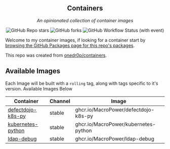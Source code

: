 <!---
NOTE: AUTO-GENERATED FILE
to edit this file, instead edit its template at: ./github/scripts/templates/README.md.j2
-->
<div align="center">


## Containers

_An opinionated collection of container images_

</div>

<div align="center">

![GitHub Repo stars](https://img.shields.io/github/stars/MacroPower/containers?style=for-the-badge)
![GitHub forks](https://img.shields.io/github/forks/MacroPower/containers?style=for-the-badge)
![GitHub Workflow Status (with event)](https://img.shields.io/github/actions/workflow/status/MacroPower/containers/release-scheduled.yaml?style=for-the-badge&label=Scheduled%20Release)

</div>

Welcome to my container images, if looking for a container start by [browsing the GitHub Packages page for this repo's packages](https://github.com/MacroPower?tab=packages&repo_name=containers).

This repo was created from [onedr0p/containers](https://github.com/onedr0p/containers).

## Available Images

Each Image will be built with a `rolling` tag, along with tags specific to it's version. Available Images Below

Container | Channel | Image
--- | --- | ---
[defectdojo-k8s-py](https://github.com/MacroPower/containers/pkgs/container/defectdojo-k8s-py) | stable | ghcr.io/MacroPower/defectdojo-k8s-py
[kubernetes-python](https://github.com/MacroPower/containers/pkgs/container/kubernetes-python) | stable | ghcr.io/MacroPower/kubernetes-python
[ldap-debug](https://github.com/MacroPower/containers/pkgs/container/ldap-debug) | stable | ghcr.io/MacroPower/ldap-debug
